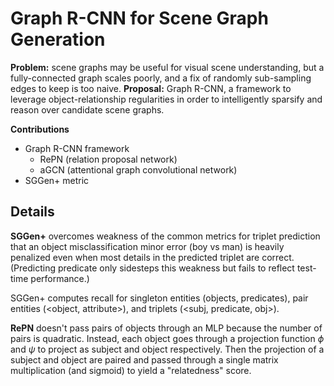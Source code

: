 # Graph R-CNN for Scene Graph Generation

**Problem:** scene graphs may be useful for visual scene understanding, but a fully-connected graph scales poorly, and a fix of randomly sub-sampling edges to keep is too naive.
**Proposal:** Graph R-CNN, a framework to leverage object-relationship regularities in order to intelligently sparsify and reason over candidate scene graphs.

**Contributions**
- Graph R-CNN framework
  - RePN (relation proposal network)
  - aGCN (attentional graph convolutional network)
- SGGen+ metric

## Details

**SGGen+** overcomes weakness of the common metrics for triplet prediction that an object misclassification minor error (boy vs man) is heavily penalized even when most details in the predicted triplet are correct. (Predicting predicate only sidesteps this weakness but fails to reflect test-time performance.)

SGGen+ computes recall for singleton entities (objects, predicates), pair entities (<object, attribute>), and triplets (<subj, predicate, obj>).

**RePN** doesn't pass pairs of objects through an MLP because the number of pairs is quadratic. Instead, each object goes through a projection function $\phi$ and $\psi$ to project as subject and object respectively. Then the projection of a subject and object are paired and passed through a single matrix multiplication (and sigmoid) to yield a "relatedness" score.

<!--stackedit_data:
eyJoaXN0b3J5IjpbOTA2MDM5MDIsMjAzMDQwNzQ4NCwtMTY4MD
E5MDI5MywtMTQ0OTI2MTY3NF19
-->